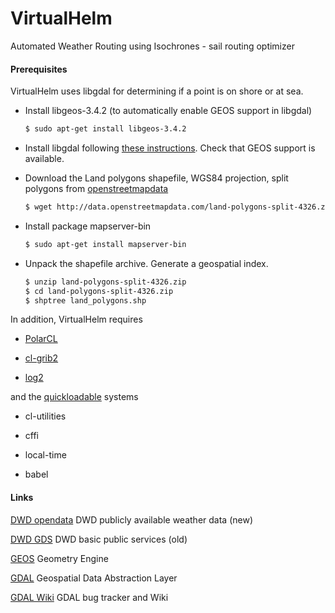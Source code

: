 # VirtualHelm
Automated Weather Routing using Isochrones - sail routing optimizer


#### Prerequisites

VirtualHelm uses libgdal for determining if a point is on shore or at sea.


*	Install libgeos-3.4.2 (to automatically enable GEOS support in libgdal)
	
	```bash
	$ sudo apt-get install libgeos-3.4.2
	```

*	Install libgdal following [these instructions](https://trac.osgeo.org/gdal/wiki/BuildingOnUnix). Check that GEOS support is available.

*	Download the Land polygons shapefile, WGS84 projection, split polygons from [openstreetmapdata](http://openstreetmapdata.com/data/land-polygons)

	```bash
	$ wget http://data.openstreetmapdata.com/land-polygons-split-4326.zip
	```

*	Install package mapserver-bin

	```bash
	$ sudo apt-get install mapserver-bin
	```

*	Unpack the shapefile archive. Generate a geospatial index.

	```bash 
	$ unzip land-polygons-split-4326.zip
	$ cd land-polygons-split-4326.zip
	$ shptree land_polygons.shp
	```

In addition, VirtualHelm requires 

*	[PolarCL](PolarCL)

*	[cl-grib2](cl-grib2)

*	[log2](log2)
	
and	the [quickloadable](https://www.quicklisp.org/beta/) systems

*	cl-utilities

*	cffi

*	local-time

*	babel
	

#### Links
[DWD opendata](https://opendata.dwd.de/) DWD publicly available weather data (new)

[DWD GDS](http://www.dwd.de/DE/leistungen/gds/gds.html) DWD basic public services (old)

[GEOS](https://trac.osgeo.org/geos/) Geometry Engine

[GDAL](http://www.gdal.org/) Geospatial Data Abstraction Layer

[GDAL Wiki](https://trac.osgeo.org/gdal/) GDAL bug tracker and Wiki

